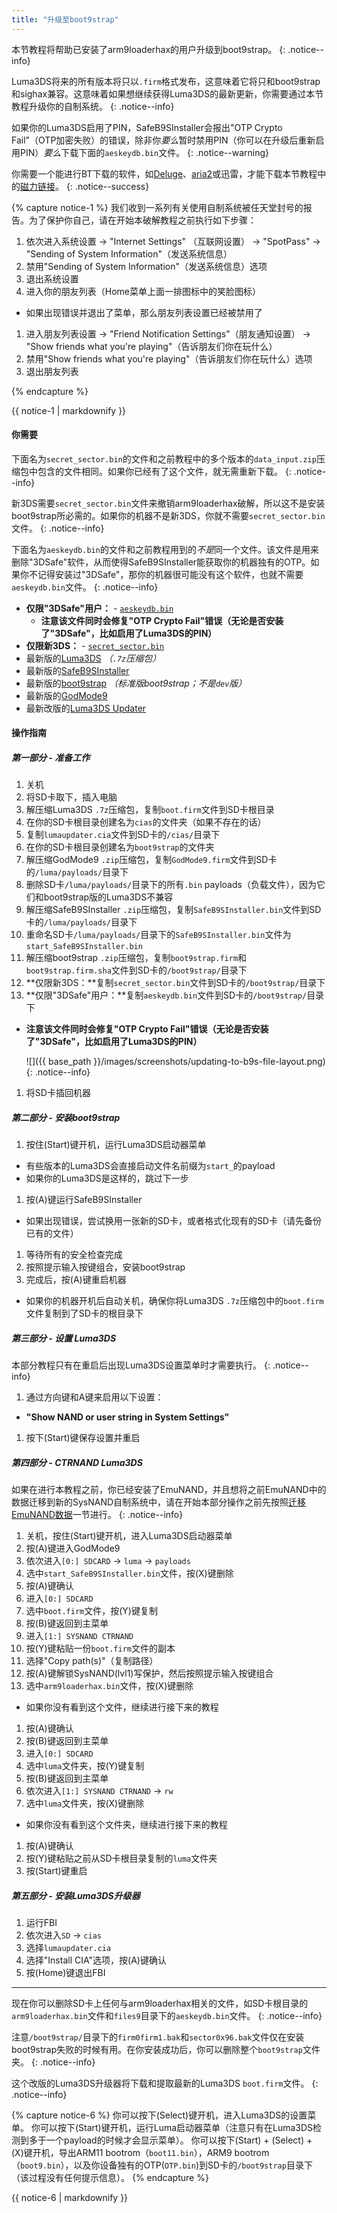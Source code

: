 ```yaml
---
title: "升级至boot9strap"
---
```


本节教程将帮助已安装了arm9loaderhax的用户升级到boot9strap。
{: .notice--info}

Luma3DS将来的所有版本将只以`.firm`格式发布，这意味着它将只和boot9strap和sighax兼容。这意味着如果想继续获得Luma3DS的最新更新，你需要通过本节教程升级你的自制系统。
{: .notice--info}

如果你的Luma3DS启用了PIN，SafeB9SInstaller会报出"OTP Crypto Fail"（OTP加密失败）的错误，除非你*要么*暂时禁用PIN（你可以在升级后重新启用PIN）*要么*下载下面的`aeskeydb.bin`文件。
{: .notice--warning}

你需要一个能进行BT下载的软件，如[Deluge](http://dev.deluge-torrent.org/wiki/Download)、[aria2](https://aria2.github.io/)或迅雷，才能下载本节教程中的[磁力链接](http://baike.baidu.com/item/%E7%A3%81%E5%8A%9B%E9%93%BE%E6%8E%A5)。
{: .notice--success}

{% capture notice-1 %}
我们收到一系列有关使用自制系统被任天堂封号的报告。为了保护你自己，请在开始本破解教程之前执行如下步骤：

1. 依次进入系统设置 -> "Internet Settings" （互联网设置） -> "SpotPass" -> "Sending of System Information"（发送系统信息）
1. 禁用"Sending of System Information"（发送系统信息）选项
1. 退出系统设置
1. 进入你的朋友列表（Home菜单上面一排图标中的笑脸图标）
  + 如果出现错误并退出了菜单，那么朋友列表设置已经被禁用了
1. 进入朋友列表设置 -> "Friend Notification Settings"（朋友通知设置） ->  "Show friends what you're playing"（告诉朋友们你在玩什么）
1. 禁用"Show friends what you're playing"（告诉朋友们你在玩什么）选项
1. 退出朋友列表

{% endcapture %}

<div class="notice--danger">{{ notice-1 | markdownify }}</div>

#### 你需要

下面名为`secret_sector.bin`的文件和之前教程中的多个版本的`data_input.zip`压缩包中包含的文件相同。如果你已经有了这个文件，就无需重新下载。
{: .notice--info}

新3DS需要`secret_sector.bin`文件来撤销arm9loaderhax破解，所以这不是安装boot9strap所必需的。如果你的机器不是新3DS，你就不需要`secret_sector.bin`文件。
{: .notice--info}

下面名为`aeskeydb.bin`的文件和之前教程用到的*不是*同一个文件。该文件是用来删除"3DSafe"软件，从而使得SafeB9SInstaller能获取你的机器独有的OTP。如果你不记得安装过"3DSafe"，那你的机器很可能没有这个软件，也就不需要`aeskeydb.bin`文件。
{: .notice--info}

* **仅限"3DSafe"用户：** <i class="fa fa-magnet" aria-hidden="true" title="这个下载链接是磁力链格式的。请使用BT种子客户端进行下载。"></i> - [`aeskeydb.bin`](magnet:?xt=urn:btih:621f8af00638cb2b00d5bd0c6816543fa00b5fb1&dn=aeskeydb.bin&tr=udp%3A%2F%2Ftracker.tiny-vps.com%3A6969%2Fannounce&tr=udp%3A%2F%2Ftracker.aletorrenty.pl%3A2710%2Fannounce&tr=udp%3A%2F%2Ftracker.leechers-paradise.org%3A6969%2Fannounce&tr=udp%3A%2F%2Ftracker.coppersurfer.tk%3A6969%2Fannounce&tr=udp%3A%2F%2Ftorrent.gresille.org%3A80%2Fannounce&tr=http%3A%2F%2Ftorrent.gresille.org%2Fannounce&tr=udp%3A%2F%2Fexplodie.org%3A6969%2Fannounce&tr=udp%3A%2F%2Ftracker.filetracker.pl%3A8089%2Fannounce&tr=http%3A%2F%2Ftracker.tfile.me%2Fannounce&tr=http%3A%2F%2Ftracker.baravik.org%3A6970%2Fannounce&tr=udp%3A%2F%2Ftracker.yoshi210.com%3A6969%2Fannounce&tr=udp%3A%2F%2Fp4p.arenabg.com%3A1337%2Fannounce&tr=udp%3A%2F%2Fzer0day.ch%3A1337%2Fannounce&tr=udp%3A%2F%2Ftracker.opentrackr.org%3A1337%2Fannounce&tr=udp%3A%2F%2F9.rarbg.com%3A2710%2Fannounce&tr=http%3A%2F%2Ftracker.opentrackr.org%3A1337%2Fannounce&tr=http%3A%2F%2Fexplodie.org%3A6969%2Fannounce&tr=http%3A%2F%2Fp4p.arenabg.com%3A1337%2Fannounce&tr=http%3A%2F%2Ftracker1.wasabii.com.tw%3A6969%2Fannounce&tr=http%3A%2F%2Ftracker.aletorrenty.pl%3A2710%2Fannounce)
  + **注意该文件同时会修复"OTP Crypto Fail"错误（无论是否安装了"3DSafe"，比如启用了Luma3DS的PIN）**
* **仅限新3DS：** <i class="fa fa-magnet" aria-hidden="true" title="这个下载链接是磁力链格式的。请使用BT种子客户端进行下载。"></i> - [`secret_sector.bin`](magnet:?xt=urn:btih:15a3c97acf17d67af98ae8657cc66820cc58f655&dn=secret_sector.bin&tr=udp%3A%2F%2Ftracker.filetracker.pl%3A8089%2Fannounce&tr=http%3A%2F%2Ftracker.tfile.me%2Fannounce&tr=udp%3A%2F%2Ftracker.opentrackr.org%3A1337%2Fannounce&tr=udp%3A%2F%2Ftracker.coppersurfer.tk%3A6969%2Fannounce&tr=udp%3A%2F%2Fexplodie.org%3A6969%2Fannounce&tr=udp%3A%2F%2Ftracker.yoshi210.com%3A6969%2Fannounce&tr=udp%3A%2F%2Ftracker.aletorrenty.pl%3A2710%2Fannounce&tr=udp%3A%2F%2F9.rarbg.com%3A2710%2Fannounce&tr=udp%3A%2F%2Fp4p.arenabg.com%3A1337%2Fannounce&tr=http%3A%2F%2Ftracker1.wasabii.com.tw%3A6969%2Fannounce&tr=http%3A%2F%2Ftracker.opentrackr.org%3A1337%2Fannounce&tr=http%3A%2F%2Ftracker.aletorrenty.pl%3A2710%2Fannounce&tr=udp%3A%2F%2Ftracker.leechers-paradise.org%3A6969%2Fannounce&tr=udp%3A%2F%2Ftracker.tiny-vps.com%3A6969%2Fannounce&tr=http%3A%2F%2Ftracker.baravik.org%3A6970%2Fannounce&tr=udp%3A%2F%2Ftorrent.gresille.org%3A80%2Fannounce&tr=udp%3A%2F%2Fzer0day.ch%3A1337%2Fannounce&tr=http%3A%2F%2Fp4p.arenabg.com%3A1337%2Fannounce&tr=http%3A%2F%2Ftorrent.gresille.org%2Fannounce&tr=http%3A%2F%2Fexplodie.org%3A6969%2Fannounce)
* 最新版的[Luma3DS](https://github.com/AuroraWright/Luma3DS/releases/latest) *（`.7z`压缩包）*
* 最新版的[SafeB9SInstaller](https://github.com/d0k3/SafeB9SInstaller/releases/latest)
* 最新版的[boot9strap](https://github.com/SciresM/boot9strap/releases/latest) *（标准版boot9strap；不是`dev`版）*
* 最新版的[GodMode9](https://github.com/d0k3/GodMode9/releases/latest)
* 最新改版的[Luma3DS Updater](https://github.com/KunoichiZ/lumaupdate/releases/latest)

#### 操作指南

##### 第一部分 - 准备工作

1. 关机
1. 将SD卡取下，插入电脑
1. 解压缩Luma3DS `.7z`压缩包，复制`boot.firm`文件到SD卡根目录
1. 在你的SD卡根目录创建名为`cias`的文件夹（如果不存在的话）
1. 复制`lumaupdater.cia`文件到SD卡的`/cias/`目录下
1. 在你的SD卡根目录创建名为`boot9strap`的文件夹
1. 解压缩GodMode9 `.zip`压缩包，复制`GodMode9.firm`文件到SD卡的`/luma/payloads/`目录下
1. 删除SD卡`/luma/payloads/`目录下的所有`.bin` payloads（负载文件），因为它们和boot9strap版的Luma3DS不兼容
1. 解压缩SafeB9SInstaller `.zip`压缩包，复制`SafeB9SInstaller.bin`文件到SD卡的`/luma/payloads/`目录下
1. 重命名SD卡`/luma/payloads/`目录下的`SafeB9SInstaller.bin`文件为`start_SafeB9SInstaller.bin`
1. 解压缩boot9strap `.zip`压缩包，复制`boot9strap.firm`和`boot9strap.firm.sha`文件到SD卡的`/boot9strap/`目录下
1. **仅限新3DS：**复制`secret_sector.bin`文件到SD卡的`/boot9strap/`目录下
1. **仅限"3DSafe"用户：**复制`aeskeydb.bin`文件到SD卡的`/boot9strap/`目录下
  + **注意该文件同时会修复"OTP Crypto Fail"错误（无论是否安装了"3DSafe"，比如启用了Luma3DS的PIN）**

    ![]({{ base_path }}/images/screenshots/updating-to-b9s-file-layout.png)
    {: .notice--info}

1. 将SD卡插回机器

##### 第二部分 - 安装boot9strap

1. 按住(Start)键开机，运行Luma3DS启动器菜单
  + 有些版本的Luma3DS会直接启动文件名前缀为`start_`的payload
  + 如果你的Luma3DS是这样的，跳过下一步
1. 按(A)键运行SafeB9SInstaller
  + 如果出现错误，尝试换用一张新的SD卡，或者格式化现有的SD卡（请先备份已有的文件）
1. 等待所有的安全检查完成
1. 按照提示输入按键组合，安装boot9strap
1. 完成后，按(A)键重启机器
  + 如果你的机器开机后自动关机，确保你将Luma3DS `.7z`压缩包中的`boot.firm`文件复制到了SD卡的根目录下

##### 第三部分 - 设置 Luma3DS

本部分教程只有在重启后出现Luma3DS设置菜单时才需要执行。
{: .notice--info}

1. 通过方向键和A键来启用以下设置：
  + **"Show NAND or user string in System Settings"**
1. 按下(Start)键保存设置并重启

##### 第四部分 - CTRNAND Luma3DS

如果在进行本教程之前，你已经安装了EmuNAND，并且想将之前EmuNAND中的数据迁移到新的SysNAND自制系统中，请在开始本部分操作之前先按照[迁移EmuNAND数据](move-emunand)一节进行。
{: .notice--info}

1. 关机，按住(Start)键开机，进入Luma3DS启动器菜单
1. 按(A)键进入GodMode9
1. 依次进入`[0:] SDCARD` -> `luma` -> `payloads`
1. 选中`start_SafeB9SInstaller.bin`文件，按(X)键删除
1. 按(A)键确认
1. 进入`[0:] SDCARD`
1. 选中`boot.firm`文件，按(Y)键复制
1. 按(B)键返回到主菜单
1. 进入`[1:] SYSNAND CTRNAND`
1. 按(Y)键粘贴一份`boot.firm`文件的副本
1. 选择"Copy path(s)"（复制路径）
1. 按(A)键解锁SysNAND(lvl1)写保护，然后按照提示输入按键组合
1. 选中`arm9loaderhax.bin`文件，按(X)键删除
  + 如果你没有看到这个文件，继续进行接下来的教程
1. 按(A)键确认
1. 按(B)键返回到主菜单
1. 进入`[0:] SDCARD`
1. 选中`luma`文件夹，按(Y)键复制
1. 按(B)键返回到主菜单
1. 依次进入`[1:] SYSNAND CTRNAND` -> `rw`
1. 选中`luma`文件夹，按(X)键删除
  + 如果你没有看到这个文件夹，继续进行接下来的教程
1. 按(A)键确认
1. 按(Y)键粘贴之前从SD卡根目录复制的`luma`文件夹
1. 按(Start)键重启

##### 第五部分 - 安装Luma3DS升级器

1. 运行FBI
1. 依次进入`SD` -> `cias`
1. 选择`lumaupdater.cia`
1. 选择"Install CIA"选项，按(A)键确认
1. 按(Home)键退出FBI

___

现在你可以删除SD卡上任何与arm9loaderhax相关的文件，如SD卡根目录的`arm9loaderhax.bin`文件和`files9`目录下的`aeskeydb.bin`文件。
{: .notice--info}

注意`/boot9strap/`目录下的`firm0firm1.bak`和`sector0x96.bak`文件仅在安装boot9strap失败的时候有用。在你安装成功后，你可以删除整个`boot9strap`文件夹。
{: .notice--info}

这个改版的Luma3DS升级器将下载和提取最新的Luma3DS `boot.firm`文件。
{: .notice--info}

{% capture notice-6 %}
你可以按下(Select)键开机，进入Luma3DS的设置菜单。
你可以按下(Start)键开机，运行Luma启动器菜单（注意只有在Luma3DS检测到多于一个payload的时候才会显示菜单）。
你可以按下(Start) + (Select) + (X)键开机，导出ARM11 bootrom（`boot11.bin`），ARM9 bootrom（`boot9.bin`），以及你设备独有的OTP(`OTP.bin`)到SD卡的`/boot9strap`目录下（该过程没有任何提示信息）。
{% endcapture %}

<div class="notice--info">{{ notice-6 | markdownify }}</div>
